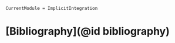 ```@meta
CurrentModule = ImplicitIntegration
```

# [Bibliography](@id bibliography)

```@bibliography
```
